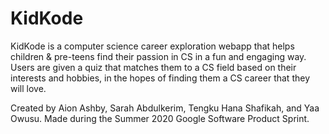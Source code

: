 # KidKode

KidKode is a computer science career exploration webapp that helps children & pre-teens find their passion in CS in a fun and engaging way. Users are given a quiz that matches them to a CS field based on their interests and hobbies, in the hopes of finding them a CS career that they will love.

Created by Aion Ashby, Sarah Abdulkerim, Tengku Hana Shafikah, and Yaa Owusu.
Made during the Summer 2020 Google Software Product Sprint.
